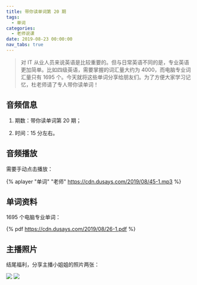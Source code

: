 ```yaml
---
title: 带你读单词第 20 期
tags:
  - 单词
categories:
  - 老师说课
date: 2019-08-23 00:00:00
nav_tabs: true
---
```


> 对 IT 从业人员来说英语是比较重要的。但与日常英语不同的是，专业英语更加简单。比如四级英语，需要掌握的词汇量大约为 4000，而电脑专业词汇量只有 1695 个。今天就将这些单词分享给朋友们。为了方便大家学习记忆，杜老师请了专人带你读单词！

<!-- more -->

## 音频信息

1. 期数：带你读单词第 20 期；

2. 时间：15 分左右。

## 音频播放

需要手动点击播放：

{% aplayer "单词" "老师" https://cdn.dusays.com/2019/08/45-1.mp3 %}

## 单词资料

1695 个电脑专业单词：

{% pdf https://cdn.dusays.com/2019/08/26-1.pdf %}

## 主播照片

结尾福利，分享主播小姐姐的照片两张：

![](https://cdn.dusays.com/2019/08/45-1.jpg)
![](https://cdn.dusays.com/2019/08/45-2.jpg)